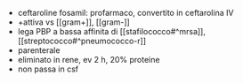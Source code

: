 - ceftaroline fosamil: profarmaco, convertito in ceftarolina IV
- +attiva vs [[gram+]], [[gram-]]
- lega PBP a bassa affinita di [[stafilococco#^mrsa]], [[streptococco#^pneumococco-r]]
- parenterale
- eliminato in rene, ev 2 h, 20% proteine
- non passa in csf